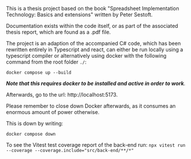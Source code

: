 This is a thesis project based on the book "Spreadsheet Implementation Technology: Basics and extensions" written by Peter Sestoft.

Documentation exists within the code itself, or as part of the associated thesis report, which are found as a .pdf file.

The project is an adaption of the accompanied C# code, 
which has been rewritten entirely in Typescript and react, 
can either be run locally using a typescript compiler or 
alternatively using docker with the following command from the root folder ```./```:

``` docker compose up --build ```

_**Note that this requires docker to be installed and active in order to work**._

Afterwards, go to the url:
http://localhost:5173. 

Please remember to close down Docker afterwards, as it consumes an enormous amount of power otherwise.

This is down by writing:

```docker compose down```


To see the Vitest test coverage report of the back-end run:
``` npx vitest run --coverage --coverage.include="src/back-end/**/*" ```


